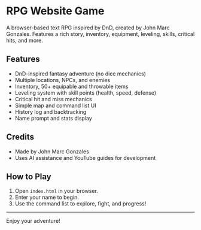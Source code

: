 # RPG Website Game

A browser-based text RPG inspired by DnD, created by John Marc Gonzales. Features a rich story, inventory, equipment, leveling, skills, critical hits, and more.

## Features
- DnD-inspired fantasy adventure (no dice mechanics)
- Multiple locations, NPCs, and enemies
- Inventory, 50+ equipable and throwable items
- Leveling system with skill points (health, speed, defense)
- Critical hit and miss mechanics
- Simple map and command list UI
- History log and backtracking
- Name prompt and stats display

## Credits
- Made by John Marc Gonzales
- Uses AI assistance and YouTube guides for development

## How to Play
1. Open `index.html` in your browser.
2. Enter your name to begin.
3. Use the command list to explore, fight, and progress!

---

Enjoy your adventure!
